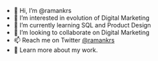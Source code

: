 - 👋 Hi, I’m @ramankrs
- 👀 I’m interested in evolution of Digital Marketing
- 🌱 I’m currently learning SQL and Product Design
- 💞️ I’m looking to collaborate on Digital Marketing
- 📫 Reach me on Twitter [@ramankrs](https://www.twitter.com/ramankrs)
- 💼 Learn more about my work.

<!---
ramankrs/ramankrs is a ✨ special ✨ repository because its `README.md` (this file) appears on your GitHub profile.
You can click the Preview link to take a look at your changes.
--->
